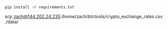 ```
pip install -r requirements.txt
```

scp zach@144.202.24.235:/home/zach/btctools/crypto_exchange_rates.csv ./data/